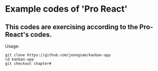 Example codes of 'Pro React'
============================
This codes are exercising according to the Pro-React's codes.
-------------------------------------------------------------
Usage:
```
git clone https://github.com/jeongsam/kanban-app
cd kanban-app
git checkout chapter#
```